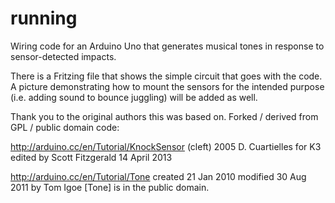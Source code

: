 running
=======

Wiring code for an Arduino Uno that generates musical tones in response to sensor-detected impacts.

There is a Fritzing file that shows the simple circuit that goes with the code. A picture demonstrating how to mount the sensors for the intended purpose (i.e. adding sound to bounce juggling) will be added as well. 

Thank you to the original authors this was based on.  Forked / derived from GPL / public domain code:

http://arduino.cc/en/Tutorial/KnockSensor
  (cleft) 2005 D. Cuartielles for K3
  edited by Scott Fitzgerald 14 April 2013

http://arduino.cc/en/Tutorial/Tone
  created 21 Jan 2010
  modified 30 Aug 2011
  by Tom Igoe
  [Tone] is in the public domain.

